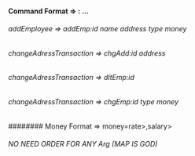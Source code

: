 #### Command Format => <Command>:<arg1> <arg2> <arg3> ...
###### addEmployee => addEmp:id name address type money
###### changeAdressTransaction => chgAdd:id address
###### changeAdressTransaction => dltEmp:id
###### changeAdressTransaction => chgEmp:id type money
######## Money Format => money=rate><arg1>,salary><arg2>

###### NO NEED ORDER FOR ANY Arg (MAP IS GOD) 